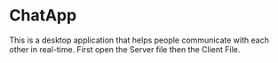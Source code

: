 # ChatApp
This is a desktop application that helps people communicate with each other in real-time.
First open the Server file then the Client File.
